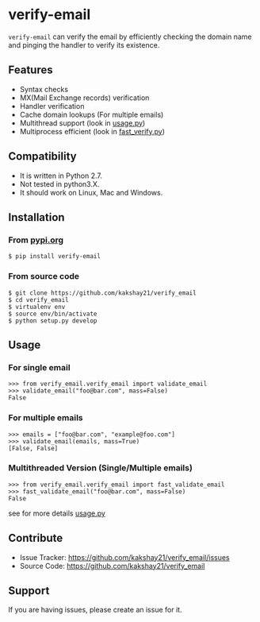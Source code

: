 # verify-email 

`verify-email` can verify the email by efficiently checking the domain name and pinging the handler to verify its existence.

## Features

- Syntax checks
- MX(Mail Exchange records) verification
- Handler verification
- Cache domain lookups (For multiple emails)
- Multithread support (look in [usage.py](https://github.com/kakshay21/verify_email/blob/master/verify_email/usage.py))
- Multiprocess efficient (look in [fast_verify.py](https://github.com/kakshay21/verify_email/blob/master/verify_email/fast_verify.py))

## Compatibility
- It is written in Python 2.7.
- Not tested in python3.X.
- It should work on Linux, Mac and Windows.

## Installation
### From [pypi.org](https://pypi.org/project/verify-email/)
```
$ pip install verify-email
```
### From source code
```
$ git clone https://github.com/kakshay21/verify_email
$ cd verify_email
$ virtualenv env
$ source env/bin/activate
$ python setup.py develop
```

## Usage
### For single email
```
>>> from verify_email.verify_email import validate_email
>>> validate_email("foo@bar.com", mass=False)
False
```
### For multiple emails
```
>>> emails = ["foo@bar.com", "example@foo.com"]
>>> validate_email(emails, mass=True)
[False, False]
```
### Multithreaded Version (Single/Multiple emails)
```
>>> from verify_email.verify_email import fast_validate_email
>>> fast_validate_email("foo@bar.com", mass=False)
False
```
see for more details [usage.py](https://github.com/kakshay21/verify_email/blob/master/verify_email/usage.py)

## Contribute
- Issue Tracker: https://github.com/kakshay21/verify_email/issues
- Source Code: https://github.com/kakshay21/verify_email

## Support
If you are having issues, please create an issue for it.
